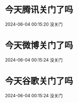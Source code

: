 # 今天腾讯关门了吗

2024-06-04 00:15:20 没关门

# 今天微博关门了吗

2024-06-04 00:15:24 没关门

# 今天谷歌关门了吗

2024-06-04 00:15:24 没关门

